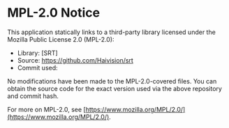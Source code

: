 # MPL-2.0 Notice

This application statically links to a third-party library licensed under the Mozilla Public License 2.0 (MPL-2.0):

- Library: [SRT]
- Source: <https://github.com/Haivision/srt>
- Commit used: <commit hash>

No modifications have been made to the MPL-2.0-covered files.
You can obtain the source code for the exact version used via the above repository and commit hash.

For more on MPL-2.0, see [https://www.mozilla.org/MPL/2.0/](https://www.mozilla.org/MPL/2.0/).
